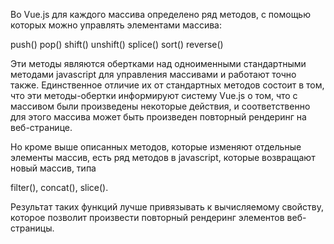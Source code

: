 Во Vue.js для каждого массива определено ряд методов, с помощью которых можно управлять элементами массива:

push()
pop()
shift()
unshift()
splice()
sort()
reverse()

Эти методы являются обертками над одноименными стандартными методами javascript для управления массивами и работают точно также. Единственное отличие их от стандартных методов состоит в том, что эти методы-обертки информируют систему Vue.js о том, что с массивом были произведены некоторые действия, и соответственно для этого массива может быть произведен повторный рендеринг на веб-странице.

Но кроме выше описанных методов, которые изменяют отдельные элементы массив, есть ряд методов в javascript, которые возвращают новый массив, типа

filter(),
concat(),
slice().

Результат таких функций лучше привязывать к вычисляемому свойству, которое позволит произвести повторный рендеринг элементов веб-страницы.
